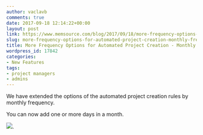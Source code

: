 ```yaml
---
author: vaclavb
comments: true
date: 2017-09-18 12:14:22+00:00
layout: post
link: https://www.memsource.com/blog/2017/09/18/more-frequency-options-for-automated-project-creation-monthly-frequency-2/
slug: more-frequency-options-for-automated-project-creation-monthly-frequency-2
title: More Frequency Options for Automated Project Creation - Monthly Frequency
wordpress_id: 17842
categories:
- New Features
tags:
- project managers
- admins
---
```


We have extended the options of the automated project creation rules by monthly frequency.

You can now add one or more days in a month.

[![](https://www.memsource.com/wp-content/uploads/2017/09/frequency.png)](https://www.memsource.com/wp-content/uploads/2017/09/frequency.png).
